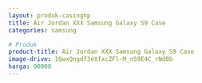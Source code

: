 ```yaml
---
layout: produk-casinghp
title: Air Jordan XXX Samsung Galaxy S9 Case
categories: samsung

# Produk
product-title: Air Jordan XXX Samsung Galaxy S9 Case
image-drive: 1QwxQngdf3eXfxcZFl-M_nS9E4C_rNd0b
harga: 90000
---
```


